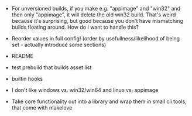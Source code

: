 * For unversioned builds, if you make e.g. "appimage" and "win32" and then only "appimage", it will delete the old win32 build. That's weird because it's surprising, but good because you don't have mismatching builds floating around. How do I want to handle this?
* Reorder values in full config! (order by usefullness/likelihood of being set - actually introduce some sections)
* README
* test prebuild that builds asset list

* builtin hooks
* I don't like windows vs. win32/win64 and linux vs. appimage
* Take core functionality out into a library and wrap them in small cli tools, that come with makelove